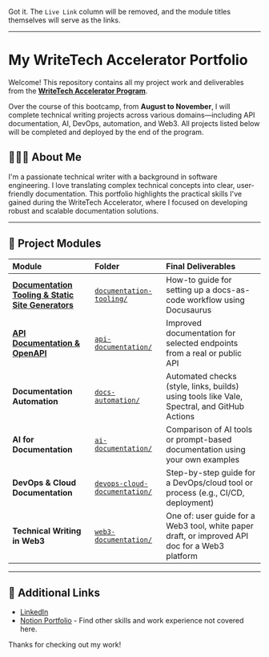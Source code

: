 Got it. The `Live Link` column will be removed, and the module titles themselves will serve as the links.

-----

# My WriteTech Accelerator Portfolio

Welcome\! This repository contains all my project work and deliverables from the [**WriteTech Accelerator Program**](https://writetechhub.org/accelerator-program/#:~:text=The%20WriteTech%20Accelerator%20Programme%20is%20an%20advanced%2C%20paid,and%20prepare%20for%20the%20job%20market%20with%20confidence.).

Over the course of this bootcamp, from **August to November**, I will complete technical writing projects across various domains—including API documentation, AI, DevOps, automation, and Web3. All projects listed below will be completed and deployed by the end of the program.

## 👩🏽‍💻 About Me

I'm a passionate technical writer with a background in software engineering. I love translating complex technical concepts into clear, user-friendly documentation. This portfolio highlights the practical skills I've gained during the WriteTech Accelerator, where I focused on developing robust and scalable documentation solutions.

-----

## 📁 Project Modules

| Module | Folder | Final Deliverables |
| :--- | :--- | :--- |
| [**Documentation Tooling & Static Site Generators**](https://writetech-accelerator-portfolio-sam.vercel.app/docs/documentation-tooling/intro) | [`documentation-tooling/`](https://www.google.com/search?q=./docs/documentation-tooling) | How-to guide for setting up a docs-as-code workflow using Docusaurus |
| [**API Documentation & OpenAPI**](https://writetech-accelerator-portfolio-sam.vercel.app/docs/api-documentation/intro) | [`api-documentation/`](docs/api-documentation) | Improved documentation for selected endpoints from a real or public API |
| **Documentation Automation** | [`docs-automation/`](docs/docs-automation) | Automated checks (style, links, builds) using tools like Vale, Spectral, and GitHub Actions |
| **AI for Documentation** | [`ai-documentation/`](docs/ai-documentation) | Comparison of AI tools or prompt-based documentation using your own examples |
| **DevOps & Cloud Documentation** | [`devops-cloud-documentation/`](docs/devops-cloud-documentation) | Step-by-step guide for a DevOps/cloud tool or process (e.g., CI/CD, deployment) |
| **Technical Writing in Web3** | [`web3-documentation/`](docs/web3-documentation) | One of: user guide for a Web3 tool, white paper draft, or improved API doc for a Web3 platform |

-----

## 🔗 Additional Links

  * [LinkedIn](https://www.linkedin.com/in/samuelbenso)
  * [Notion Portfolio](https://www.notion.so/Samuel-Benson-Portfolio-231a5f1c6be08076a43ac5a54ae36a04#231a5f1c6be0815cba76efed82a5ce6c
  ) - Find other skills and work experience not covered here.

Thanks for checking out my work\!